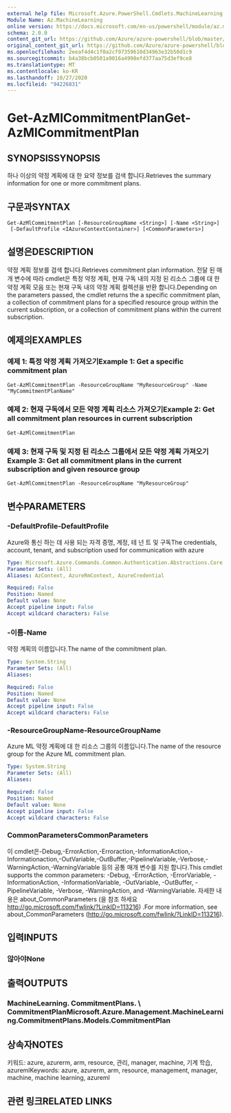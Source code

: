 ```yaml
---
external help file: Microsoft.Azure.PowerShell.Cmdlets.MachineLearning.dll-Help.xml
Module Name: Az.MachineLearning
online version: https://docs.microsoft.com/en-us/powershell/module/az.machinelearning/get-azmlcommitmentplan
schema: 2.0.0
content_git_url: https://github.com/Azure/azure-powershell/blob/master/src/MachineLearning/MachineLearning/help/Get-AzMlCommitmentPlan.md
original_content_git_url: https://github.com/Azure/azure-powershell/blob/master/src/MachineLearning/MachineLearning/help/Get-AzMlCommitmentPlan.md
ms.openlocfilehash: 2eeaf4d4c1f0a2cf97359610d34963e32b50d1c9
ms.sourcegitcommit: b4a38bcb0501a9016a4998efd377aa75d3ef9ce8
ms.translationtype: MT
ms.contentlocale: ko-KR
ms.lasthandoff: 10/27/2020
ms.locfileid: "94226831"
---
```

# <span data-ttu-id="2e063-101">Get-AzMlCommitmentPlan</span><span class="sxs-lookup"><span data-stu-id="2e063-101">Get-AzMlCommitmentPlan</span></span>

## <span data-ttu-id="2e063-102">SYNOPSIS</span><span class="sxs-lookup"><span data-stu-id="2e063-102">SYNOPSIS</span></span>
<span data-ttu-id="2e063-103">하나 이상의 약정 계획에 대 한 요약 정보를 검색 합니다.</span><span class="sxs-lookup"><span data-stu-id="2e063-103">Retrieves the summary information for one or more commitment plans.</span></span>

## <span data-ttu-id="2e063-104">구문과</span><span class="sxs-lookup"><span data-stu-id="2e063-104">SYNTAX</span></span>

```
Get-AzMlCommitmentPlan [-ResourceGroupName <String>] [-Name <String>]
 [-DefaultProfile <IAzureContextContainer>] [<CommonParameters>]
```

## <span data-ttu-id="2e063-105">설명은</span><span class="sxs-lookup"><span data-stu-id="2e063-105">DESCRIPTION</span></span>
<span data-ttu-id="2e063-106">약정 계획 정보를 검색 합니다.</span><span class="sxs-lookup"><span data-stu-id="2e063-106">Retrieves commitment plan information.</span></span>
<span data-ttu-id="2e063-107">전달 된 매개 변수에 따라 cmdlet은 특정 약정 계획, 현재 구독 내의 지정 된 리소스 그룹에 대 한 약정 계획 모음 또는 현재 구독 내의 약정 계획 컬렉션을 반환 합니다.</span><span class="sxs-lookup"><span data-stu-id="2e063-107">Depending on the parameters passed, the cmdlet returns the a specific commitment plan, a collection of commitment plans for a specified resource group within the current subscription, or a collection of commitment plans within the current subscription.</span></span>

## <span data-ttu-id="2e063-108">예제의</span><span class="sxs-lookup"><span data-stu-id="2e063-108">EXAMPLES</span></span>

### <span data-ttu-id="2e063-109">예제 1: 특정 약정 계획 가져오기</span><span class="sxs-lookup"><span data-stu-id="2e063-109">Example 1: Get a specific commitment plan</span></span>
```
Get-AzMlCommitmentPlan -ResourceGroupName "MyResourceGroup" -Name "MyCommitmentPlanName"
```

### <span data-ttu-id="2e063-110">예제 2: 현재 구독에서 모든 약정 계획 리소스 가져오기</span><span class="sxs-lookup"><span data-stu-id="2e063-110">Example 2: Get all commitment plan resources in current subscription</span></span>
```
Get-AzMlCommitmentPlan
```

### <span data-ttu-id="2e063-111">예제 3: 현재 구독 및 지정 된 리소스 그룹에서 모든 약정 계획 가져오기</span><span class="sxs-lookup"><span data-stu-id="2e063-111">Example 3: Get all commitment plans in the current subscription and given resource group</span></span>
```
Get-AzMlCommitmentPlan -ResourceGroupName "MyResourceGroup"
```

## <span data-ttu-id="2e063-112">변수</span><span class="sxs-lookup"><span data-stu-id="2e063-112">PARAMETERS</span></span>

### <span data-ttu-id="2e063-113">-DefaultProfile</span><span class="sxs-lookup"><span data-stu-id="2e063-113">-DefaultProfile</span></span>
<span data-ttu-id="2e063-114">Azure와 통신 하는 데 사용 되는 자격 증명, 계정, 테 넌 트 및 구독</span><span class="sxs-lookup"><span data-stu-id="2e063-114">The credentials, account, tenant, and subscription used for communication with azure</span></span>

```yaml
Type: Microsoft.Azure.Commands.Common.Authentication.Abstractions.Core.IAzureContextContainer
Parameter Sets: (All)
Aliases: AzContext, AzureRmContext, AzureCredential

Required: False
Position: Named
Default value: None
Accept pipeline input: False
Accept wildcard characters: False
```

### <span data-ttu-id="2e063-115">-이름</span><span class="sxs-lookup"><span data-stu-id="2e063-115">-Name</span></span>
<span data-ttu-id="2e063-116">약정 계획의 이름입니다.</span><span class="sxs-lookup"><span data-stu-id="2e063-116">The name of the commitment plan.</span></span>

```yaml
Type: System.String
Parameter Sets: (All)
Aliases:

Required: False
Position: Named
Default value: None
Accept pipeline input: False
Accept wildcard characters: False
```

### <span data-ttu-id="2e063-117">-ResourceGroupName</span><span class="sxs-lookup"><span data-stu-id="2e063-117">-ResourceGroupName</span></span>
<span data-ttu-id="2e063-118">Azure ML 약정 계획에 대 한 리소스 그룹의 이름입니다.</span><span class="sxs-lookup"><span data-stu-id="2e063-118">The name of the resource group for the Azure ML commitment plan.</span></span>

```yaml
Type: System.String
Parameter Sets: (All)
Aliases:

Required: False
Position: Named
Default value: None
Accept pipeline input: False
Accept wildcard characters: False
```

### <span data-ttu-id="2e063-119">CommonParameters</span><span class="sxs-lookup"><span data-stu-id="2e063-119">CommonParameters</span></span>
<span data-ttu-id="2e063-120">이 cmdlet은-Debug,-ErrorAction,-Erroraction,-InformationAction,-Informationaction,-OutVariable,-OutBuffer,-PipelineVariable,-Verbose,-WarningAction,-WarningVariable 등의 공통 매개 변수를 지원 합니다.</span><span class="sxs-lookup"><span data-stu-id="2e063-120">This cmdlet supports the common parameters: -Debug, -ErrorAction, -ErrorVariable, -InformationAction, -InformationVariable, -OutVariable, -OutBuffer, -PipelineVariable, -Verbose, -WarningAction, and -WarningVariable.</span></span> <span data-ttu-id="2e063-121">자세한 내용은 about_CommonParameters (을 참조 하세요 http://go.microsoft.com/fwlink/?LinkID=113216) .</span><span class="sxs-lookup"><span data-stu-id="2e063-121">For more information, see about_CommonParameters (http://go.microsoft.com/fwlink/?LinkID=113216).</span></span>

## <span data-ttu-id="2e063-122">입력</span><span class="sxs-lookup"><span data-stu-id="2e063-122">INPUTS</span></span>

### <span data-ttu-id="2e063-123">않아야</span><span class="sxs-lookup"><span data-stu-id="2e063-123">None</span></span>

## <span data-ttu-id="2e063-124">출력</span><span class="sxs-lookup"><span data-stu-id="2e063-124">OUTPUTS</span></span>

### <span data-ttu-id="2e063-125">MachineLearning. CommitmentPlans. \ CommitmentPlan</span><span class="sxs-lookup"><span data-stu-id="2e063-125">Microsoft.Azure.Management.MachineLearning.CommitmentPlans.Models.CommitmentPlan</span></span>

## <span data-ttu-id="2e063-126">상속자</span><span class="sxs-lookup"><span data-stu-id="2e063-126">NOTES</span></span>
<span data-ttu-id="2e063-127">키워드: azure, azurerm, arm, resource, 관리, manager, machine, 기계 학습, azureml</span><span class="sxs-lookup"><span data-stu-id="2e063-127">Keywords: azure, azurerm, arm, resource, management, manager, machine, machine learning, azureml</span></span>

## <span data-ttu-id="2e063-128">관련 링크</span><span class="sxs-lookup"><span data-stu-id="2e063-128">RELATED LINKS</span></span>
